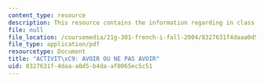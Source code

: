 ```yaml
---
content_type: resource
description: This resource contains the information regarding in class activities.
file: null
file_location: /coursemedia/21g-301-french-i-fall-2004/8327631f4daaa0d5b4daaf0065ec5c51_MIT21G_301F04_ch2_ex1.pdf
file_type: application/pdf
resourcetype: Document
title: "ACTIVIT\xC9: AVOIR OU NE PAS AVOIR"
uid: 8327631f-4daa-a0d5-b4da-af0065ec5c51
---
```

